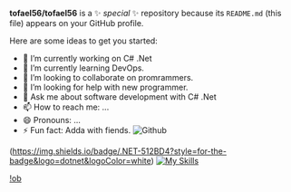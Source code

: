 

**tofael56/tofael56** is a ✨ _special_ ✨ repository because its `README.md` (this file) appears on your GitHub profile.

Here are some ideas to get you started:

- 🔭 I’m currently working on C# .Net
- 🌱 I’m currently learning DevOps.
- 👯 I’m looking to collaborate on promrammers.
- 🤔 I’m looking for help with new programmer.
- 💬 Ask me about software development with C# .Net
- 📫 How to reach me: ...
- 😄 Pronouns: ...
- ⚡ Fun fact: Adda with fiends.
![Github](https://github.com/tofael56/blob/[branch]/image.jpg?raw=true)

(https://img.shields.io/badge/.NET-512BD4?style=for-the-badge&logo=dotnet&logoColor=white)
[![My Skills](https://skills.thijs.gg/icons?i=js,html,css,wasm)](https://skills.thijs.gg)

[!ob](https://img.shields.io/badge/Coinbase-0052FF?style=for-the-badge&logo=Coinbase&logoColor=white)
